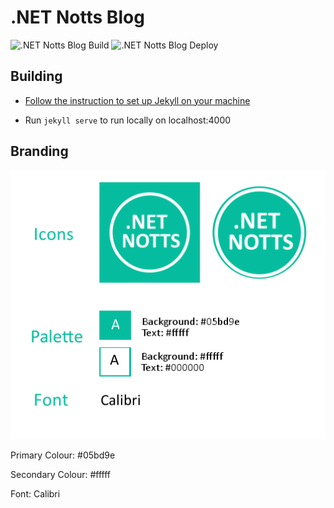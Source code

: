 # .NET Notts Blog
![.NET Notts Blog Build](https://github.com/dotnetnotts/dotnetnotts-blog/workflows/.NET%20Notts%20Blog%20Build/badge.svg) 
![.NET Notts Blog Deploy](https://github.com/dotnetnotts/dotnetnotts-blog/workflows/.NET%20Notts%20Blog%20Deploy/badge.svg?branch=main)

## Building

- [Follow the instruction to set up Jekyll on your machine](https://jekyllrb.com/docs/)

- Run `jekyll serve` to run locally on localhost:4000

## Branding

![Branding](/assets/branding.png)

Primary Colour: #05bd9e

Secondary Colour: #fffff

Font: Calibri